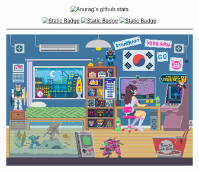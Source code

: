 <!--
**yasmin-muniz/yasmin-muniz** is a ✨ _special_ ✨ repository because its `README.md` (this file) appears on your GitHub profile.

Here are some ideas to get you started:

- 🔭 I’m currently working on ...
- 🌱 I’m currently learning ...
- 👯 I’m looking to collaborate on ...
- 🤔 I’m looking for help with ...
- 💬 Ask me about ...
- 📫 How to reach me: ...
- 😄 Pronouns: ...
- ⚡ Fun fact: ...


<div style="display: inline_block"><br>
  <img align="center" alt="Rafa-Js" height="30" width="40" src="https://raw.githubusercontent.com/devicons/devicon/master/icons/javascript/javascript-plain.svg">
  <img align="center" alt="Rafa-Ts" height="30" width="40" src="https://raw.githubusercontent.com/devicons/devicon/master/icons/typescript/typescript-plain.svg">
  <img align="center" alt="Rafa-React" height="30" width="40" src="https://raw.githubusercontent.com/devicons/devicon/master/icons/react/react-original.svg">
  <img align="center" alt="Rafa-HTML" height="30" width="40" src="https://raw.githubusercontent.com/devicons/devicon/master/icons/html5/html5-original.svg">
  <img align="center" alt="Rafa-CSS" height="30" width="40" src="https://raw.githubusercontent.com/devicons/devicon/master/icons/css3/css3-original.svg">
  <img align="center" alt="Rafa-Python" height="30" width="40" src="https://raw.githubusercontent.com/devicons/devicon/master/icons/python/python-original.svg"> 
</div>

  <a href = "mailto:yasminmunizmoraes@hotmail.com"><img src="https://img.shields.io/badge/-Gmail-%23000000?style=for-the-badge&logo=gmail&logoColor=white" target="_blank"></a>
  <a href="https://www.linkedin.com/in/yasminmmoraes" target="_blank"><img src="https://img.shields.io/badge/-LinkedIn-%23000000?style=for-the-badge&logo=linkedin&logoColor=white" target="_blank"></a> 
-->

   

<div align="center">

![Anurag's github stats](https://github-readme-stats.vercel.app/api?username=yasmin-muniz&PAT_1=show_icons=true&bg_color=050C21&text_color=FFF&title_color=FFFF&icon_color=FFF&PAT_1)


  [![Static Badge](https://img.shields.io/badge/yasmin--muniz.github.io-%23000000)](https://yasmin-muniz.github.io/)
  [![Static Badge](https://img.shields.io/badge/Linkedin-%23000000?logo=linkedin)](https://www.linkedin.com/in/yasminmmoraes)
  [![Static Badge](https://img.shields.io/badge/GMAIL-%23000000?logo=gmail)](mailto:yasminmunizmoraes@hotmail.com)


  
</div>

<div>  

</div>

<hr>

![gif](https://github.com/yasmin-muniz/yasmin-muniz/blob/main/GIF_GITHUB.gif)
